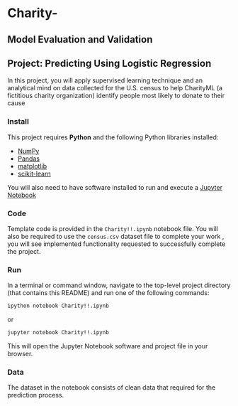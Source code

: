 # Charity-

## Model Evaluation and Validation
## Project: Predicting Using Logistic Regression
In this project, you will apply supervised learning technique and an analytical mind on data collected for the U.S. census to help CharityML (a fictitious charity organization) identify people most likely to donate to their cause

### Install

This project requires **Python** and the following Python libraries installed:

- [NumPy](http://www.numpy.org/)
- [Pandas](http://pandas.pydata.org/)
- [matplotlib](http://matplotlib.org/)
- [scikit-learn](http://scikit-learn.org/stable/)

You will also need to have software installed to run and execute a [Jupyter Notebook](http://ipython.org/notebook.html)

### Code

Template code is provided in the `Charity!!.ipynb` notebook file. You will also be required to use the `census.csv` dataset file to complete your work , you will see implemented functionality requested to successfully complete the project.

### Run

In a terminal or command window, navigate to the top-level project directory (that contains this README) and run one of the following commands:

```bash
ipython notebook Charity!!.ipynb
```  
or
```bash
jupyter notebook Charity!!.ipynb
```

This will open the Jupyter Notebook software and project file in your browser.

### Data

The dataset in the notebook consists of clean data that required for the prediction process.
 

